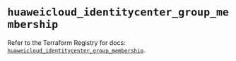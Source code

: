 # `huaweicloud_identitycenter_group_membership`

Refer to the Terraform Registry for docs: [`huaweicloud_identitycenter_group_membership`](https://registry.terraform.io/providers/huaweicloud/huaweicloud/1.71.1/docs/resources/identitycenter_group_membership).

